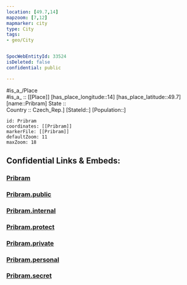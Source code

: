 ```yaml
---
location: [49.7,14] 
mapzoom: [7,12] 
mapmarker: city 
type: City
tags:
- geo/City


SpocWebEntityId: 33524
isDeleted: false
confidential: public

---
```

#is_a_/Place  
#is_a_ :: [[Place]] 
[has_place_longitude::14] 
[has_place_latitude::49.7] 
[name::Pribram] 
State ::  
Country :: Czech_Rep.] 
[StateId::] 
[Population::] 



```leaflet
id: Pribram
coordinates: [[Pribram]] 
markerFile: [[Pribram]] 
defaultZoom: 11 
maxZoom: 18
```


## Confidential Links & Embeds: 

### [Pribram](/_Standards/Earth/Continent/Europe/Europe~Central/Czech_Republic/regions~Czech_Republic/Středočeský/City/Pribram.md) 

### [Pribram.public](/_public/Earth/Continent/Europe/Europe~Central/Czech_Republic/regions~Czech_Republic/Středočeský/City/Pribram.public.md) 

### [Pribram.internal](/_internal/Earth/Continent/Europe/Europe~Central/Czech_Republic/regions~Czech_Republic/Středočeský/City/Pribram.internal.md) 

### [Pribram.protect](/_protect/Earth/Continent/Europe/Europe~Central/Czech_Republic/regions~Czech_Republic/Středočeský/City/Pribram.protect.md) 

### [Pribram.private](/_private/Earth/Continent/Europe/Europe~Central/Czech_Republic/regions~Czech_Republic/Středočeský/City/Pribram.private.md) 

### [Pribram.personal](/_personal/Earth/Continent/Europe/Europe~Central/Czech_Republic/regions~Czech_Republic/Středočeský/City/Pribram.personal.md) 

### [Pribram.secret](/_secret/Earth/Continent/Europe/Europe~Central/Czech_Republic/regions~Czech_Republic/Středočeský/City/Pribram.secret.md)

